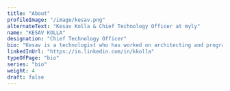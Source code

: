 ```yaml
---
title: "About"
profileImage: "/image/kesav.png"
alternateText: "Kesav Kolla & Chief Technology Officer at myly"
name: "KESAV KOLLA"
designation: "Chief Technology Officer" 
bio: "Kesav is a technologist who has worked on architecting and programming multiple enterprise solutions in various industries over the last two decades. He has deep understanding of modern cloud enablement technologies from AWS, GCP and Azure. Kesav handles the architecture, technology planning and development at myly. He is an alumnus of IIT Bombay."
linkedInUrl: "https://in.linkedin.com/in/kkolla" 
typeOfPage: "bio"
series: "bio"
weight: 4
draft: false
---
```

